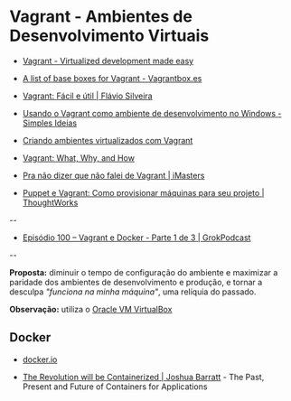 # Vagrant - Ambientes de Desenvolvimento Virtuais

* [Vagrant - Virtualized development made easy](http://vagrantup.com/)

* [A list of base boxes for Vagrant - Vagrantbox.es](http://www.vagrantbox.es/)

* [Vagrant: Fácil e útil | Flávio Silveira](http://flaviosilveira.com/2012/vagrant-facil-e-util/)

* [Usando o Vagrant como ambiente de desenvolvimento no Windows - Simples Ideias](http://simplesideias.com.br/usando-o-vagrant-como-ambiente-de-desenvolvimento-no-windows)

* [Criando ambientes virtualizados com Vagrant](http://blog.concretesolutions.com.br/2012/10/criando-ambientes-virtualizados-com-vagrant/)

* [Vagrant: What, Why, and How](http://net.tutsplus.com/tutorials/php/vagrant-what-why-and-how/)

* [Pra não dizer que não falei de Vagrant | iMasters](http://imasters.com.br/desenvolvimento/pra-nao-dizer-que-nao-falei-de-vagrant/)

* [Puppet e Vagrant: Como provisionar máquinas para seu projeto | ThoughtWorks](http://www.thoughtworks.com/insights/blog/puppet-e-vagrant-como-provisionar-maquinas-para-seu-projeto)

--

* [Episódio 100 – Vagrant e Docker - Parte 1 de 3 | GrokPodcast](http://www.grokpodcast.com/2013/09/26/episodio-100-vagrant-docker/)

--

**Proposta:** diminuir o tempo de configuração do  ambiente e maximizar a paridade dos ambientes de desenvolvimento e  produção, e tornar a desculpa _"funciona na minha máquina"_, uma relíquia do passado.

**Observação:** utiliza o [Oracle VM VirtualBox](https://www.virtualbox.org/)


## Docker

* [docker.io](http://www.docker.io/)

* [The Revolution will be Containerized | Joshua Barratt](https://rawgithub.com/jbarratt/dockertalk/master/talk/index.html) - The Past, Present and Future of Containers for Applications